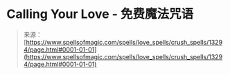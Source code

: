 <!--yml

类别：未分类

日期：2024年06月12日 18:51:43

-->

# Calling Your Love - 免费魔法咒语

> 来源：[https://www.spellsofmagic.com/spells/love_spells/crush_spells/13294/page.html#0001-01-01](https://www.spellsofmagic.com/spells/love_spells/crush_spells/13294/page.html#0001-01-01)
